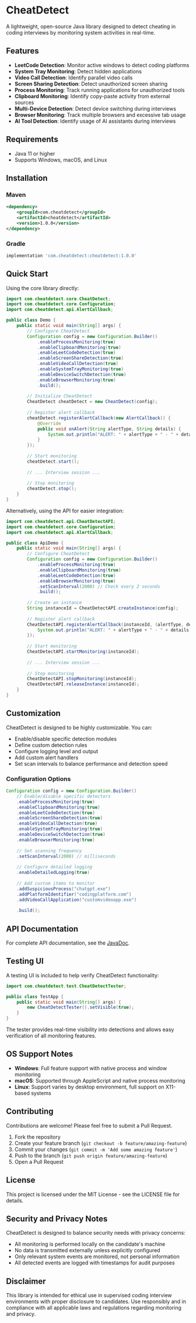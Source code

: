 # CheatDetect

A lightweight, open-source Java library designed to detect cheating in coding interviews by monitoring system activities in real-time.

## Features

- **LeetCode Detection**: Monitor active windows to detect coding platforms
- **System Tray Monitoring**: Detect hidden applications
- **Video Call Detection**: Identify parallel video calls
- **Screen Sharing Detection**: Detect unauthorized screen sharing
- **Process Monitoring**: Track running applications for unauthorized tools
- **Clipboard Monitoring**: Identify copy-paste activity from external sources
- **Multi-Device Detection**: Detect device switching during interviews
- **Browser Monitoring**: Track multiple browsers and excessive tab usage
- **AI Tool Detection**: Identify usage of AI assistants during interviews

## Requirements

- Java 11 or higher
- Supports Windows, macOS, and Linux

## Installation

### Maven

```xml
<dependency>
    <groupId>com.cheatdetect</groupId>
    <artifactId>cheatdetect</artifactId>
    <version>1.0.0</version>
</dependency>
```

### Gradle

```groovy
implementation 'com.cheatdetect:cheatdetect:1.0.0'
```

## Quick Start

Using the core library directly:

```java
import com.cheatdetect.core.CheatDetect;
import com.cheatdetect.core.Configuration;
import com.cheatdetect.api.AlertCallback;

public class Demo {
    public static void main(String[] args) {
        // Configure CheatDetect
        Configuration config = new Configuration.Builder()
            .enableProcessMonitoring(true)
            .enableClipboardMonitoring(true)
            .enableLeetCodeDetection(true)
            .enableScreenShareDetection(true)
            .enableVideoCallDetection(true)
            .enableSystemTrayMonitoring(true)
            .enableDeviceSwitchDetection(true)
            .enableBrowserMonitoring(true)
            .build();
            
        // Initialize CheatDetect
        CheatDetect cheatDetect = new CheatDetect(config);
        
        // Register alert callback
        cheatDetect.registerAlertCallback(new AlertCallback() {
            @Override
            public void onAlert(String alertType, String details) {
                System.out.println("ALERT: " + alertType + " - " + details);
            }
        });
        
        // Start monitoring
        cheatDetect.start();
        
        // ... Interview session ...
        
        // Stop monitoring
        cheatDetect.stop();
    }
}
```

Alternatively, using the API for easier integration:

```java
import com.cheatdetect.api.CheatDetectAPI;
import com.cheatdetect.core.Configuration;
import com.cheatdetect.api.AlertCallback;

public class ApiDemo {
    public static void main(String[] args) {
        // Configure CheatDetect
        Configuration config = new Configuration.Builder()
            .enableProcessMonitoring(true)
            .enableClipboardMonitoring(true)
            .enableLeetCodeDetection(true)
            .enableBrowserMonitoring(true)
            .setScanInterval(2000) // Check every 2 seconds
            .build();
            
        // Create an instance
        String instanceId = CheatDetectAPI.createInstance(config);
        
        // Register alert callback
        CheatDetectAPI.registerAlertCallback(instanceId, (alertType, details) -> {
            System.out.println("ALERT: " + alertType + " - " + details);
        });
        
        // Start monitoring
        CheatDetectAPI.startMonitoring(instanceId);
        
        // ... Interview session ...
        
        // Stop monitoring
        CheatDetectAPI.stopMonitoring(instanceId);
        CheatDetectAPI.releaseInstance(instanceId);
    }
}
```

## Customization

CheatDetect is designed to be highly customizable. You can:

- Enable/disable specific detection modules
- Define custom detection rules
- Configure logging level and output
- Add custom alert handlers
- Set scan intervals to balance performance and detection speed

### Configuration Options

```java
Configuration config = new Configuration.Builder()
    // Enable/disable specific detectors
    .enableProcessMonitoring(true)
    .enableClipboardMonitoring(true)
    .enableLeetCodeDetection(true)
    .enableScreenShareDetection(true)
    .enableVideoCallDetection(true)
    .enableSystemTrayMonitoring(true)
    .enableDeviceSwitchDetection(true)
    .enableBrowserMonitoring(true)
    
    // Set scanning frequency
    .setScanInterval(2000) // milliseconds
    
    // Configure detailed logging
    .enableDetailedLogging(true)
    
    // Add custom items to monitor
    .addSuspiciousProcess("chatgpt.exe")
    .addPlatformIdentifier("codingplatform.com")
    .addVideoCallApplication("customvideoapp.exe")
    
    .build();
```

## API Documentation

For complete API documentation, see the [JavaDoc](https://cheatdetect.github.io/docs).

## Testing UI

A testing UI is included to help verify CheatDetect functionality:

```java
import com.cheatdetect.test.CheatDetectTester;

public class TestApp {
    public static void main(String[] args) {
        new CheatDetectTester().setVisible(true);
    }
}
```

The tester provides real-time visibility into detections and allows easy verification of all monitoring features.

## OS Support Notes

- **Windows**: Full feature support with native process and window monitoring
- **macOS**: Supported through AppleScript and native process monitoring
- **Linux**: Support varies by desktop environment, full support on X11-based systems

## Contributing

Contributions are welcome! Please feel free to submit a Pull Request.

1. Fork the repository
2. Create your feature branch (`git checkout -b feature/amazing-feature`)
3. Commit your changes (`git commit -m 'Add some amazing feature'`)
4. Push to the branch (`git push origin feature/amazing-feature`)
5. Open a Pull Request

## License

This project is licensed under the MIT License - see the LICENSE file for details.

## Security and Privacy Notes

CheatDetect is designed to balance security needs with privacy concerns:

- All monitoring is performed locally on the candidate's machine
- No data is transmitted externally unless explicitly configured
- Only relevant system events are monitored, not personal information
- All detected events are logged with timestamps for audit purposes

## Disclaimer

This library is intended for ethical use in supervised coding interview environments with proper disclosure to candidates. Use responsibly and in compliance with all applicable laws and regulations regarding monitoring and privacy.